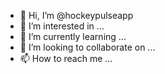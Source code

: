 - 👋 Hi, I’m @hockeypulseapp
- 👀 I’m interested in ...
- 🌱 I’m currently learning ...
- 💞️ I’m looking to collaborate on ...
- 📫 How to reach me ...

<!---
hockeypulseapp/hockeypulseapp is a ✨ special ✨ repository because its `README.md` (this file) appears on your GitHub profile.
You can click the Preview link to take a look at your changes.
--->
